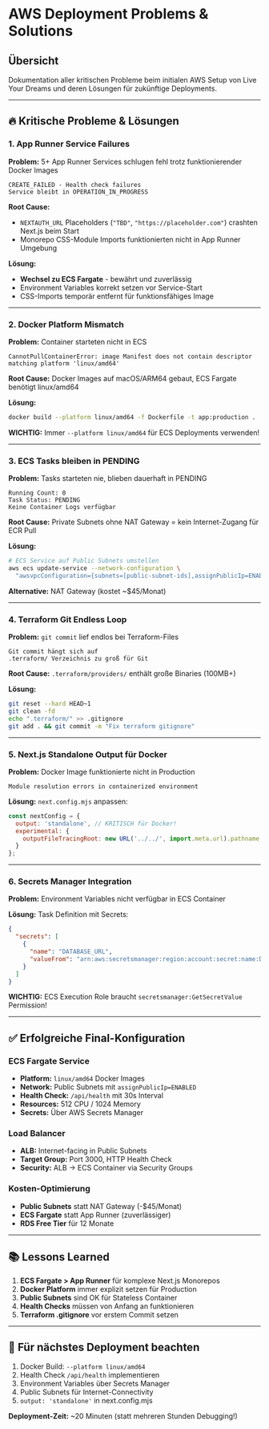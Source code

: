 # AWS Deployment Problems & Solutions

## Übersicht
Dokumentation aller kritischen Probleme beim initialen AWS Setup von Live Your Dreams und deren Lösungen für zukünftige Deployments.

---

## 🔥 Kritische Probleme & Lösungen

### 1. **App Runner Service Failures**
**Problem:** 5+ App Runner Services schlugen fehl trotz funktionierender Docker Images
```
CREATE_FAILED - Health check failures
Service bleibt in OPERATION_IN_PROGRESS
```

**Root Cause:** 
- `NEXTAUTH_URL` Placeholders (`"TBD"`, `"https://placeholder.com"`) crashten Next.js beim Start
- Monorepo CSS-Module Imports funktionierten nicht in App Runner Umgebung

**Lösung:**
- **Wechsel zu ECS Fargate** - bewährt und zuverlässig
- Environment Variables korrekt setzen vor Service-Start
- CSS-Imports temporär entfernt für funktionsfähiges Image

---

### 2. **Docker Platform Mismatch**
**Problem:** Container starteten nicht in ECS
```
CannotPullContainerError: image Manifest does not contain descriptor matching platform 'linux/amd64'
```

**Root Cause:** Docker Images auf macOS/ARM64 gebaut, ECS Fargate benötigt linux/amd64

**Lösung:**
```bash
docker build --platform linux/amd64 -f Dockerfile -t app:production .
```
**WICHTIG:** Immer `--platform linux/amd64` für ECS Deployments verwenden!

---

### 3. **ECS Tasks bleiben in PENDING**
**Problem:** Tasks starteten nie, blieben dauerhaft in PENDING
```
Running Count: 0
Task Status: PENDING
Keine Container Logs verfügbar
```

**Root Cause:** Private Subnets ohne NAT Gateway = kein Internet-Zugang für ECR Pull

**Lösung:**
```bash
# ECS Service auf Public Subnets umstellen
aws ecs update-service --network-configuration \
  "awsvpcConfiguration={subnets=[public-subnet-ids],assignPublicIp=ENABLED}"
```
**Alternative:** NAT Gateway (kostet ~$45/Monat)

---

### 4. **Terraform Git Endless Loop**
**Problem:** `git commit` lief endlos bei Terraform-Files
```
Git commit hängt sich auf
.terraform/ Verzeichnis zu groß für Git
```

**Root Cause:** `.terraform/providers/` enthält große Binaries (100MB+)

**Lösung:**
```bash
git reset --hard HEAD~1
git clean -fd
echo ".terraform/" >> .gitignore
git add . && git commit -m "Fix terraform gitignore"
```

---

### 5. **Next.js Standalone Output für Docker**
**Problem:** Docker Image funktionierte nicht in Production
```
Module resolution errors in containerized environment
```

**Lösung:** `next.config.mjs` anpassen:
```javascript
const nextConfig = {
  output: 'standalone', // KRITISCH für Docker!
  experimental: {
    outputFileTracingRoot: new URL('../../', import.meta.url).pathname,
  }
};
```

---

### 6. **Secrets Manager Integration**
**Problem:** Environment Variables nicht verfügbar in ECS Container

**Lösung:** Task Definition mit Secrets:
```json
{
  "secrets": [
    {
      "name": "DATABASE_URL",
      "valueFrom": "arn:aws:secretsmanager:region:account:secret:name:DATABASE_URL::"
    }
  ]
}
```

**WICHTIG:** ECS Execution Role braucht `secretsmanager:GetSecretValue` Permission!

---

## ✅ Erfolgreiche Final-Konfiguration

### ECS Fargate Service
- **Platform:** `linux/amd64` Docker Images
- **Network:** Public Subnets mit `assignPublicIp=ENABLED`
- **Health Check:** `/api/health` mit 30s Interval
- **Resources:** 512 CPU / 1024 Memory
- **Secrets:** Über AWS Secrets Manager

### Load Balancer
- **ALB:** Internet-facing in Public Subnets
- **Target Group:** Port 3000, HTTP Health Check
- **Security:** ALB → ECS Container via Security Groups

### Kosten-Optimierung
- **Public Subnets** statt NAT Gateway (-$45/Monat)
- **ECS Fargate** statt App Runner (zuverlässiger)
- **RDS Free Tier** für 12 Monate

---

## 📚 Lessons Learned

1. **ECS Fargate > App Runner** für komplexe Next.js Monorepos
2. **Docker Platform** immer explizit setzen für Production
3. **Public Subnets** sind OK für Stateless Container
4. **Health Checks** müssen von Anfang an funktionieren
5. **Terraform .gitignore** vor erstem Commit setzen

---

## 🔄 Für nächstes Deployment beachten

1. Docker Build: `--platform linux/amd64`
2. Health Check `/api/health` implementieren
3. Environment Variables über Secrets Manager
4. Public Subnets für Internet-Connectivity
5. `output: 'standalone'` in next.config.mjs

**Deployment-Zeit:** ~20 Minuten (statt mehreren Stunden Debugging!)
